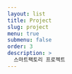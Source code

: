 ```yaml
---
layout: list
title: Project
slug: project
menu: true
submenu: false
order: 3
description: >
  스마트팩토리 프로젝트
---
```

